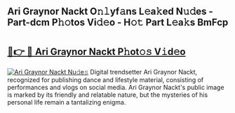 ## Ari Graynor Nackt O𝚗𝚕yf𝚊ns L𝚎a𝚔ed N𝚞𝚍es - Part-dcm P𝚑𝚘tos Vi𝚍𝚎o - H𝚘𝚝 Part L𝚎a𝚔s BmFcp

# <h2><a href="http://kf8bf5.oniu.top/?m=Ari+Graynor+Nackt">🔗👉 🔴 Ari Graynor Nackt P𝚑ot𝚘𝚜 V𝚒d𝚎o</a></h2>

[![Ari Graynor Nackt Nu𝚍e𝚜](https://i.imgur.com/0qMVB7G.gif)](http://kf8bf5.oniu.top/?m=Ari+Graynor+Nackt)
Digital trendsetter Ari Graynor Nackt, recognized for publishing dance and lifestyle material, consisting of performances and vlogs on social media. Ari Graynor Nackt's public image is marked by its friendly and relatable nature, but the mysteries of his personal life remain a tantalizing enigma.  
